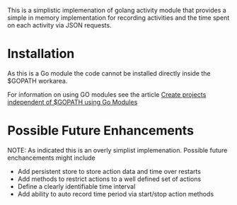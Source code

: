 
This is a simplistic implemenation of golang activity module that provides a simple in memory implementation for recording activities and the time spent on each activity via JSON requests.

# Installation 

As this is a Go module the code cannot be installed directly inside the $GOPATH workarea.

For information on using GO modules see the article 
[Create projects independent of $GOPATH using Go Modules](https://medium.com/mindorks/create-projects-independent-of-gopath-using-go-modules-802260cdfb51)

# Possible Future Enhancements

NOTE: As indicated this is an overly simplist implemenation. Possible future enchancements might include

* Add persistent store to store action data and time over restarts
* Add methods to restrict actions to a well defined set of actions
* Define a clearly identifiable time interval
* Add ability to auto record time period via start/stop action methods
